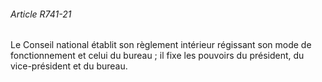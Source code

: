 ###### Article R741-21

Le Conseil national établit son règlement intérieur régissant son mode de fonctionnement et celui du bureau ; il fixe les pouvoirs du président, du vice-président et du bureau.

